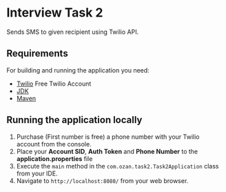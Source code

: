 # Interview Task 2
Sends SMS to given recipient using Twilio API.

## Requirements

For building and running the application you need:
- [Twilio](https://www.twilio.com/) Free Twilio Account
- [JDK](http://www.oracle.com/technetwork/java/javase/downloads/)
- [Maven](https://maven.apache.org)

## Running the application locally
1. Purchase (First number is free) a phone number with your Twilio account from the console.
2. Place your **Account SID**, **Auth Token** and **Phone Number** to the **application.properties** file
3. Execute the `main` method in the `com.ozan.task2.Task2Application` class from your IDE.
4. Navigate to `http://localhost:8080/` from your web browser.
